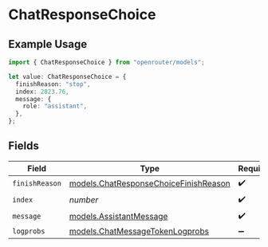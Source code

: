 # ChatResponseChoice

## Example Usage

```typescript
import { ChatResponseChoice } from "openrouter/models";

let value: ChatResponseChoice = {
  finishReason: "stop",
  index: 2823.76,
  message: {
    role: "assistant",
  },
};
```

## Fields

| Field                                                                                | Type                                                                                 | Required                                                                             | Description                                                                          |
| ------------------------------------------------------------------------------------ | ------------------------------------------------------------------------------------ | ------------------------------------------------------------------------------------ | ------------------------------------------------------------------------------------ |
| `finishReason`                                                                       | [models.ChatResponseChoiceFinishReason](../models/chatresponsechoicefinishreason.md) | :heavy_check_mark:                                                                   | N/A                                                                                  |
| `index`                                                                              | *number*                                                                             | :heavy_check_mark:                                                                   | N/A                                                                                  |
| `message`                                                                            | [models.AssistantMessage](../models/assistantmessage.md)                             | :heavy_check_mark:                                                                   | N/A                                                                                  |
| `logprobs`                                                                           | [models.ChatMessageTokenLogprobs](../models/chatmessagetokenlogprobs.md)             | :heavy_minus_sign:                                                                   | N/A                                                                                  |